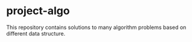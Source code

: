 # project-algo
This repository contains solutions to many algorithm problems based on different data structure.

